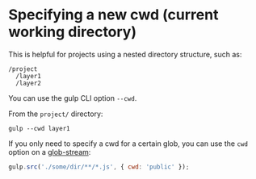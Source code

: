 # Specifying a new cwd (current working directory)

This is helpful for projects using a nested directory structure, such as:

```
/project
  /layer1
  /layer2
```

You can use the gulp CLI option `--cwd`.

From the `project/` directory:

```shell
gulp --cwd layer1
```

If you only need to specify a cwd for a certain glob, you can use the `cwd` 
option on a [glob-stream](https://github.com/gulpjs/glob-stream):

```javascript
gulp.src('./some/dir/**/*.js', { cwd: 'public' });
```
